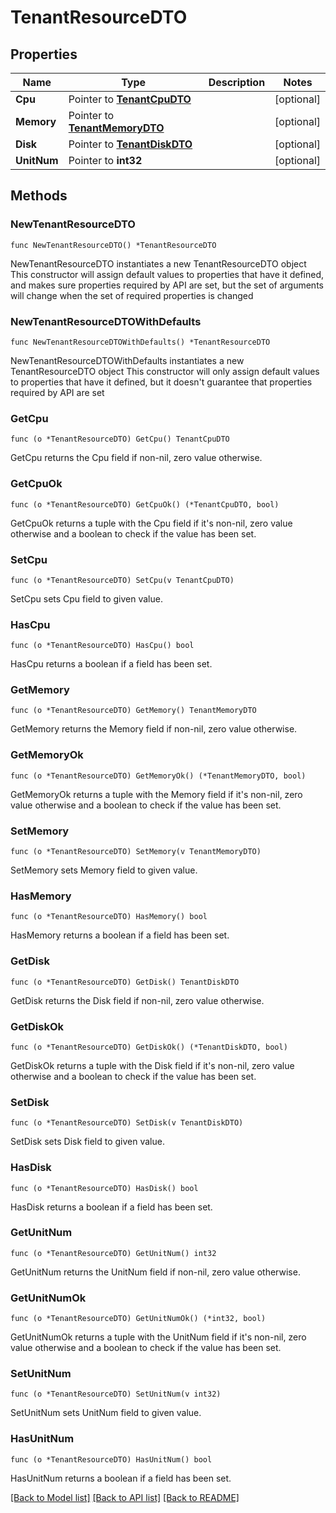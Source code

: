 # TenantResourceDTO

## Properties

Name | Type | Description | Notes
------------ | ------------- | ------------- | -------------
**Cpu** | Pointer to [**TenantCpuDTO**](TenantCpuDTO.md) |  | [optional] 
**Memory** | Pointer to [**TenantMemoryDTO**](TenantMemoryDTO.md) |  | [optional] 
**Disk** | Pointer to [**TenantDiskDTO**](TenantDiskDTO.md) |  | [optional] 
**UnitNum** | Pointer to **int32** |  | [optional] 

## Methods

### NewTenantResourceDTO

`func NewTenantResourceDTO() *TenantResourceDTO`

NewTenantResourceDTO instantiates a new TenantResourceDTO object
This constructor will assign default values to properties that have it defined,
and makes sure properties required by API are set, but the set of arguments
will change when the set of required properties is changed

### NewTenantResourceDTOWithDefaults

`func NewTenantResourceDTOWithDefaults() *TenantResourceDTO`

NewTenantResourceDTOWithDefaults instantiates a new TenantResourceDTO object
This constructor will only assign default values to properties that have it defined,
but it doesn't guarantee that properties required by API are set

### GetCpu

`func (o *TenantResourceDTO) GetCpu() TenantCpuDTO`

GetCpu returns the Cpu field if non-nil, zero value otherwise.

### GetCpuOk

`func (o *TenantResourceDTO) GetCpuOk() (*TenantCpuDTO, bool)`

GetCpuOk returns a tuple with the Cpu field if it's non-nil, zero value otherwise
and a boolean to check if the value has been set.

### SetCpu

`func (o *TenantResourceDTO) SetCpu(v TenantCpuDTO)`

SetCpu sets Cpu field to given value.

### HasCpu

`func (o *TenantResourceDTO) HasCpu() bool`

HasCpu returns a boolean if a field has been set.

### GetMemory

`func (o *TenantResourceDTO) GetMemory() TenantMemoryDTO`

GetMemory returns the Memory field if non-nil, zero value otherwise.

### GetMemoryOk

`func (o *TenantResourceDTO) GetMemoryOk() (*TenantMemoryDTO, bool)`

GetMemoryOk returns a tuple with the Memory field if it's non-nil, zero value otherwise
and a boolean to check if the value has been set.

### SetMemory

`func (o *TenantResourceDTO) SetMemory(v TenantMemoryDTO)`

SetMemory sets Memory field to given value.

### HasMemory

`func (o *TenantResourceDTO) HasMemory() bool`

HasMemory returns a boolean if a field has been set.

### GetDisk

`func (o *TenantResourceDTO) GetDisk() TenantDiskDTO`

GetDisk returns the Disk field if non-nil, zero value otherwise.

### GetDiskOk

`func (o *TenantResourceDTO) GetDiskOk() (*TenantDiskDTO, bool)`

GetDiskOk returns a tuple with the Disk field if it's non-nil, zero value otherwise
and a boolean to check if the value has been set.

### SetDisk

`func (o *TenantResourceDTO) SetDisk(v TenantDiskDTO)`

SetDisk sets Disk field to given value.

### HasDisk

`func (o *TenantResourceDTO) HasDisk() bool`

HasDisk returns a boolean if a field has been set.

### GetUnitNum

`func (o *TenantResourceDTO) GetUnitNum() int32`

GetUnitNum returns the UnitNum field if non-nil, zero value otherwise.

### GetUnitNumOk

`func (o *TenantResourceDTO) GetUnitNumOk() (*int32, bool)`

GetUnitNumOk returns a tuple with the UnitNum field if it's non-nil, zero value otherwise
and a boolean to check if the value has been set.

### SetUnitNum

`func (o *TenantResourceDTO) SetUnitNum(v int32)`

SetUnitNum sets UnitNum field to given value.

### HasUnitNum

`func (o *TenantResourceDTO) HasUnitNum() bool`

HasUnitNum returns a boolean if a field has been set.


[[Back to Model list]](../README.md#documentation-for-models) [[Back to API list]](../README.md#documentation-for-api-endpoints) [[Back to README]](../README.md)


